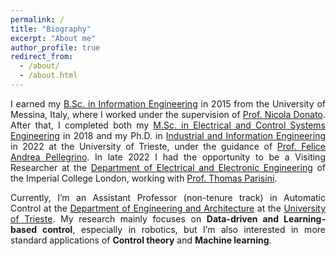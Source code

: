 ```yaml
---
permalink: /
title: "Biography"
excerpt: "About me"
author_profile: true
redirect_from: 
  - /about/
  - /about.html
---
```

<div style="text-align: justify">
 I earned my <a href="https://www.unime.it/it/cds/ingegneria-elettronica-e-informatica">B.Sc. in Information Engineering</a> in 2015 from the University of Messina, Italy, where I worked under the supervision of <a href="https://archivio.unime.it/it/persona/nicola-donato/orario">Prof. Nicola Donato</a>. After that, I completed both my <a href="https://ieuts.units.it/">M.Sc. in Electrical and Control Systems Engineering</a> in 2018 and my Ph.D. in <a href="https://portale.units.it/en/research/phd/programmes/industrial-engineering">Industrial and Information Engineering</a> in 2022 at the University of Trieste, under the guidance of <a href="https://feliceandreapellegrino.github.io/">Prof. Felice Andrea Pellegrino</a>.
In late 2022 I had the opportunity to be a Visiting Researcher at the <a href="https://www.imperial.ac.uk/electrical-engineering/research/">Department of Electrical and Electronic Engineering</a> of the Imperial College London, working with <a href="https://profiles.imperial.ac.uk/t.parisini">Prof. Thomas Parisini<a/>.

Currently, I’m an Assistant Professor (non-tenure track) in Automatic Control at the <a href="https://dia.units.it/">Department of Engineering and Architecture</a> at the <a href="https://www.units.it/">University of Trieste</a>. 
My research mainly focuses on <strong>Data-driven and Learning-based control</strong>, especially in robotics, but I’m also interested in more standard applications of <strong>Control theory</strong> and <strong>Machine learning</strong>.</div>

